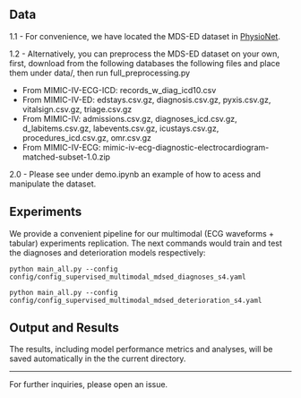 ## Data 

1.1 - For convenience, we have located the MDS-ED dataset in [PhysioNet](https://physionet.org/content/multimodal-emergency-benchmark).

1.2 - Alternatively, you can preprocess the MDS-ED dataset on your own, first, download from the following databases the following files and place them under data/, then run full_preprocessing.py

- From MIMIC-IV-ECG-ICD: records_w_diag_icd10.csv
- From MIMIC-IV-ED: edstays.csv.gz, diagnosis.csv.gz, pyxis.csv.gz, vitalsign.csv.gz, triage.csv.gz
- From MIMIC-IV: admissions.csv.gz, diagnoses_icd.csv.gz, d_labitems.csv.gz, labevents.csv.gz, icustays.csv.gz, procedures_icd.csv.gz, omr.csv.gz
- From MIMIC-IV-ECG: mimic-iv-ecg-diagnostic-electrocardiogram-matched-subset-1.0.zip

2.0 - Please see under demo.ipynb an example of how to acess and manipulate the dataset.


## Experiments

We provide a convenient pipeline for our multimodal (ECG waveforms + tabular) experiments replication. The next commands would train and test the diagnoses and deterioration models respectively:

```
python main_all.py --config config/config_supervised_multimodal_mdsed_diagnoses_s4.yaml
```

```
python main_all.py --config config/config_supervised_multimodal_mdsed_deterioration_s4.yaml
```

## Output and Results
The results, including model performance metrics and analyses, will be saved automatically in the the current directory.

---

For further inquiries, please open an issue.
